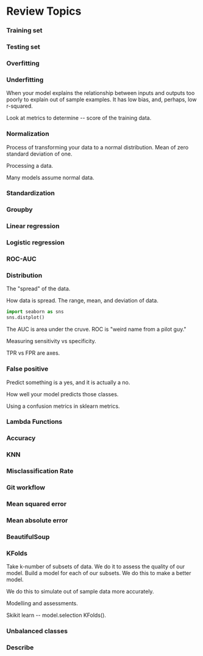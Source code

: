 # Review Topics


### Training set

### Testing set

### Overfitting

### Underfitting

When your model explains the relationship between inputs and outputs too poorly to explain out of sample examples. It has low bias, and, perhaps, low r-squared.

Look at metrics to determine -- score of the training data.

### Normalization

Process of transforming your data to a normal distribution. Mean of zero standard deviation of one.

Processing a data.

Many models assume normal data.

### Standardization

### Groupby

### Linear regression

### Logistic regression

### ROC-AUC

### Distribution

The "spread" of the data.

How data is spread. The range, mean, and deviation of data.

```python
import seaborn as sns
sns.distplot()
```

The AUC is area under the cruve. ROC is "weird name from a pilot guy."

Measuring sensitivity vs specificity.

TPR vs FPR are axes.

### False positive

Predict something is a yes, and it is actually a no. 

How well your model predicts those classes.

Using a confusion metrics in sklearn metrics.

### Lambda Functions

### Accuracy

### KNN

### Misclassification Rate

### Git workflow

### Mean squared error

### Mean absolute error

### BeautifulSoup

### KFolds

Take k-number of subsets of data. We do it to assess the quality of our model. Build a model for each of our subsets. We do this to make a better model.

We do this to simulate out of sample data more accurately.

Modelling and assessments.

Skikit learn -- model.selection KFolds().

### Unbalanced classes

### Describe

